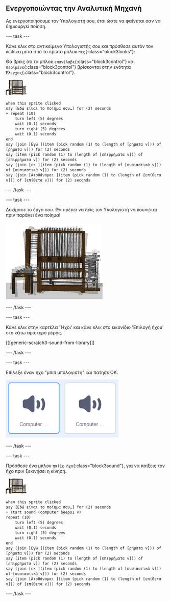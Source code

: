 ## Ενεργοποιώντας την Αναλυτική Μηχανή

Ας ενεργοποιήσουμε τον Υπολογιστή σου, έτσι ώστε να φαίνεται σαν να δημιουργεί ποίηση.

--- task ---

Κάνε κλικ στο αντικείμενο Υπολογιστής σου και πρόσθεσε αυτόν τον κώδικα μετά από το πρώτο μπλοκ `πες`{:class="block3looks"}:

Θα βρεις ότι τα μπλοκ `επανέλαβε`{:class="block3control"} και `περίμενε`{:class="block3control"} βρίσκονται στην ενότητα `Έλεγχος`{:class="block3control"}.

![αντικείμενο υπολογιστή](images/computer-sprite.png)

```blocks3
when this sprite clicked
say [Εδώ είναι το ποίημα σου…] for (2) seconds
+ repeat (10)
    turn left (5) degrees
    wait (0.1) seconds
    turn right (5) degrees
    wait (0.1) seconds  
end
say (join [Εγώ ](item (pick random (1) to (length of [ρήματα v])) of [ρήματα v])) for (2) seconds
say (item (pick random (1) to (length of [επιρρήματα v])) of [επιρρήματα v]) for (2) seconds
say (join [εκ ](item (pick random (1) to (length of [ουσιαστικά v])) of [ουσιαστικά v])) for (2) seconds
say (join [Αισθάνομαι ](item (pick random (1) to (length of [επίθετα v])) of [επίθετα v])) for (2) seconds
```

--- /task ---

--- task ---

Δοκίμασε το έργο σου. Θα πρέπει να δεις τον Υπολογιστή να κουνιέται πριν παράγει ένα ποίημα!

![αντικείμενο υπολογιστή που κινείται μπρος και πίσω](images/poetry-animate-test.png)

--- /task ---

--- task ---

Κάνε κλικ στην καρτέλα 'Ήχοι' και κάνε κλικ στο εικονίδιο 'Επιλογή ήχου' στο κάτω αριστερό μέρος.

[[[generic-scratch3-sound-from-library]]]

--- /task ---

--- task ---

Επίλεξε έναν ήχο "μπιπ υπολογιστή" και πάτησε ΟΚ.

![οι ήχοι μπιπ 1 και 2 υπολογιστή στη βιβλιοθήκη ήχων](images/poetry-beeps.png)

--- /task ---

--- task ---

Πρόσθεσε ένα μπλοκ `παίξε ήχο`{:class="block3sound"}, για να παίξεις τον ήχο πριν ξεκινήσει η κίνηση.

![αντικείμενο υπολογιστή](images/computer-sprite.png)

```blocks3
when this sprite clicked
say [Εδώ είναι το ποίημα σου…] for (2) seconds
+ start sound (computer beeps1 v)
repeat (10)
    turn left (5) degrees
    wait (0.1) seconds
    turn right (5) degrees
    wait (0.1) seconds  
end
say (join [Εγώ ](item (pick random (1) to (length of [ρήματα v])) of [ρήματα v])) for (2) seconds
say (item (pick random (1) to (length of [επιρρήματα v])) of [επιρρήματα v]) for (2) seconds
say (join [εκ ](item (pick random (1) to (length of [ουσιαστικά v])) of [ουσιαστικά v])) for (2) seconds
say (join [Αισθάνομαι ](item (pick random (1) to (length of [επίθετα v])) of [επίθετα v])) for (2) seconds
```

--- /task ---